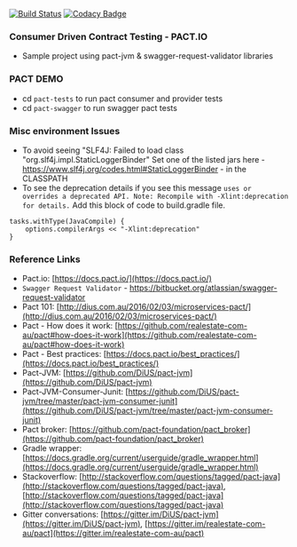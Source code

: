 [![Build Status](https://travis-ci.org/shashidesai/pactdemo.svg?branch=master)](https://travis-ci.org/shashidesai/pactdemo)   [![Codacy Badge](https://api.codacy.com/project/badge/Grade/405861391a36425db5bf409834476488)](https://www.codacy.com/app/shashidhar.desai/pactdemo?utm_source=github.com&amp;utm_medium=referral&amp;utm_content=shashidesai/pactdemo&amp;utm_campaign=Badge_Grade)


### Consumer Driven Contract Testing - PACT.IO
* Sample project using pact-jvm & swagger-request-validator libraries


### PACT DEMO
* cd `pact-tests` to run pact consumer and provider tests
* cd `pact-swagger` to run swagger pact tests


### Misc environment Issues
* To avoid seeing "SLF4J: Failed to load class "org.slf4j.impl.StaticLoggerBinder"
Set one of the listed jars here - https://www.slf4j.org/codes.html#StaticLoggerBinder - in the CLASSPATH
* To see the deprecation details if you see this message `uses or overrides a deprecated API. Note: Recompile with -Xlint:deprecation for details.`
Add this block of code to build.gradle file. 
```
tasks.withType(JavaCompile) {
    options.compilerArgs << "-Xlint:deprecation"
}
```


### Reference Links
* Pact.io: [https://docs.pact.io/](https://docs.pact.io/)
* `Swagger Request Validator` - https://bitbucket.org/atlassian/swagger-request-validator
* Pact 101: [http://dius.com.au/2016/02/03/microservices-pact/](http://dius.com.au/2016/02/03/microservices-pact/)
* Pact - How does it work: [https://github.com/realestate-com-au/pact#how-does-it-work](https://github.com/realestate-com-au/pact#how-does-it-work)
* Pact - Best practices: [https://docs.pact.io/best_practices/](https://docs.pact.io/best_practices/) 
* Pact-JVM: [https://github.com/DiUS/pact-jvm](https://github.com/DiUS/pact-jvm)
* Pact-JVM-Consumer-Junit: [https://github.com/DiUS/pact-jvm/tree/master/pact-jvm-consumer-junit](https://github.com/DiUS/pact-jvm/tree/master/pact-jvm-consumer-junit)
* Pact broker: [https://github.com/pact-foundation/pact_broker](https://github.com/pact-foundation/pact_broker)
* Gradle wrapper: [https://docs.gradle.org/current/userguide/gradle_wrapper.html](https://docs.gradle.org/current/userguide/gradle_wrapper.html)
* Stackoverflow: [http://stackoverflow.com/questions/tagged/pact-java](http://stackoverflow.com/questions/tagged/pact-java), [http://stackoverflow.com/questions/tagged/pact-java](http://stackoverflow.com/questions/tagged/pact-java)
* Gitter conversations: [https://gitter.im/DiUS/pact-jvm](https://gitter.im/DiUS/pact-jvm), [https://gitter.im/realestate-com-au/pact](https://gitter.im/realestate-com-au/pact)
